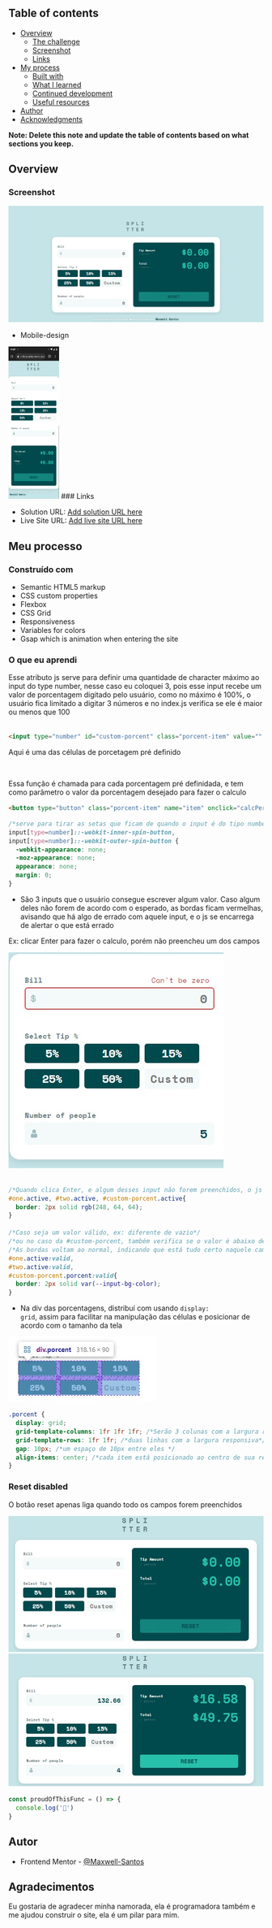 ## Table of contents

- [Overview](#overview)
  - [The challenge](#the-challenge)
  - [Screenshot](#screenshot)
  - [Links](#links)
- [My process](#my-process)
  - [Built with](#built-with)
  - [What I learned](#what-i-learned)
  - [Continued development](#continued-development)
  - [Useful resources](#useful-resources)
- [Author](#author)
- [Acknowledgments](#acknowledgments)

**Note: Delete this note and update the table of contents based on what sections you keep.**

## Overview
### Screenshot

![Screenshot](./src/images/screenshot.jpg)

- Mobile-design
<img src="./src/images/screenshot-mobile.jpg" width="100px" height="300px" alt="Mobile-design">
### Links

- Solution URL: [Add solution URL here](https://www.frontendmentor.io/solutions/tip-calculator-r1QVkyWSc)
- Live Site URL: [Add live site URL here](https://calculador-de-gorjetas.vercel.app/)

## Meu processo

### Construído com

- Semantic HTML5 markup
- CSS custom properties
- Flexbox
- CSS Grid
- Responsiveness
- Variables for colors
- Gsap which is animation when entering the site

### O que eu aprendi

<p>Esse atributo js serve para definir uma quantidade de character máximo ao input do type number, nesse caso eu coloquei 3, pois esse input recebe um valor de porcentagem digitado pelo usuário, como no máximo é 100%, o usuário fica limitado a digitar 3 números e no index.js verifica se ele é maior ou menos que 100 </p>

```html

<input type="number" id="custom-porcent" class="porcent-item" value="" placeholder="custom" onkeypress="OnClickEnter(event)" oninput="javascript: if (this.value.length > this.maxLength) this.value = this.value.slice(0, this.maxLength);" maxlength="3">
```
<p>Aqui é uma das células de porcetagem pré definido</p><br>
<p>Essa função é chamada para cada porcentagem pré definidada, e tem como parâmetro o valor da porcentagem desejado para fazer o calculo</p>

```html
<button type="button" class="porcent-item" name="item" onclick="calcPercentage('5')"> 5% </button>
```
```css
/*serve para tirar as setas que ficam de quando o input é do tipo number*/
input[type=number]::-webkit-inner-spin-button,
input[type=number]::-webkit-outer-spin-button {
  -webkit-appearance: none;
  -moz-appearance: none;
  appearance: none;
  margin: 0;
}
```
- São 3 inputs que o usuário consegue escrever algum valor. Caso algum deles não forem de acordo com o esperado, as bordas ficam vermelhas, avisando que há algo de errado com aquele input, e o js se encarrega de alertar o que está errado

<p>Ex: clicar Enter para fazer o calculo, porém não preencheu um dos campos</p>

<img src="./src/images/error/campo vazio.jpg" alt="error campo vazio">

```css

/*Quando clica Enter, e algum desses input não forem preenchidos, o js adiciona essa class "active"*/
#one.active, #two.active, #custom-porcent.active{
  border: 2px solid rgb(248, 64, 64);
}

/*Caso seja um valor válido, ex: diferente de vazio*/
/*ou no caso da #custom-porcent, também verifica se o valor é abaixo de 100 (daí ele se torna válido)*/
/*As bordas voltam ao normal, indicando que está tudo certo naquele campo*/
#one.active:valid, 
#two.active:valid, 
#custom-porcent.porcent:valid{
  border: 2px solid var(--input-bg-color);
}

```
- Na div das porcentagens, distribuí com usando <code>display: grid</code>, assim para facilitar na manipulação das células e posicionar de acordo com o tamanho da tela 

<img src="./src/images/grid-porcent.jpg">

```css
.porcent {
  display: grid;
  grid-template-columns: 1fr 1fr 1fr; /*Serão 3 colunas com a largura responsiva*/
  grid-template-rows: 1fr 1fr; /*duas linhas com a largura responsiva*/
  gap: 10px; /*um espaço de 10px entre eles */
  align-items: center; /*cada item está posicionado ao centro de sua respectia célula*/
}

```
### Reset disabled

<p>O botão reset apenas liga quando todo os campos forem preenchidos</p>
<img src="./src/images/use cases/reset-d.jpg">

<img src="./src/images/use cases/reset-a.jpg">

```js
const proudOfThisFunc = () => {
  console.log('🎉')
}
```
## Autor

- Frontend Mentor - [@Maxwell-Santos](https://www.frontendmentor.io/profile/Maxwell-Santos)

## Agradecimentos

Eu gostaria de agradecer minha namorada, ela é programadora também e me ajudou construir o site, ela é um pilar para mim.

